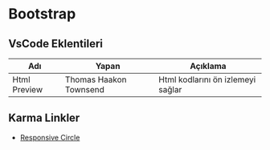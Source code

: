 # Bootstrap

## VsCode Eklentileri

| Adı | Yapan | Açıklama |
|-----|-------|----------|
| Html Preview | Thomas Haakon Townsend | Html kodlarını ön izlemeyi sağlar | 

## Karma Linkler

* [Responsive Circle](https://codeitdown.com/css-circles/)